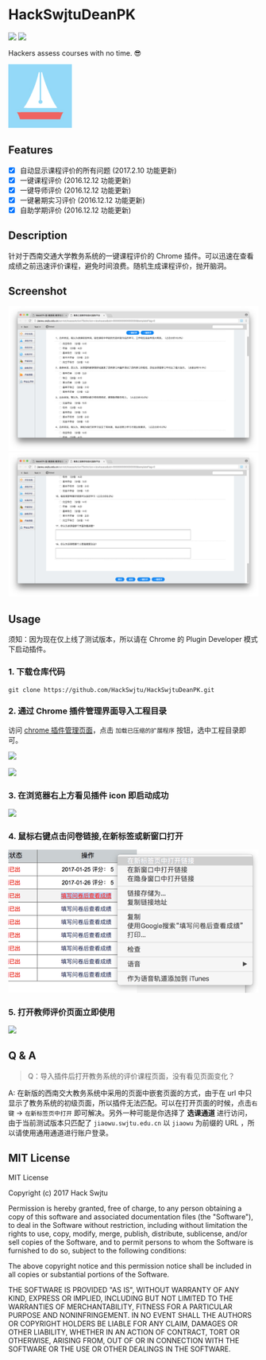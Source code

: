 # HackSwjtuDeanPK

![](https://img.shields.io/badge/HackSwjtu-Chrome--Plugin-green.svg)
![](https://img.shields.io/badge/license-MIT-green.svg?style=flat)

Hackers assess courses with no time. 😎

![](images/icon128.png)

## Features

- [x] 自动显示课程评价的所有问题 (2017.2.10 功能更新)
- [x] 一键课程评价 (2016.12.12 功能更新)
- [x] 一键导师评价 (2016.12.12 功能更新)
- [x] 一键暑期实习评价 (2016.12.12 功能更新)
- [x] 自助学期评价 (2016.12.12 功能更新)

## Description

针对于西南交通大学教务系统的一键课程评价的 Chrome 插件。可以迅速在查看成绩之前迅速评价课程，避免时间浪费。随机生成课程评价，抛开脑洞。

## Screenshot

![Screenshot](assets/screenshots/2017-03-15-2.png)
![Screenshot](assets/screenshots/2017-03-15-3.png)

## Usage

须知：因为现在仅上线了测试版本，所以请在 Chrome 的 Plugin Developer 模式下启动插件。

### 1. 下载仓库代码

```shell
git clone https://github.com/HackSwjtu/HackSwjtuDeanPK.git
```

### 2. 通过 Chrome 插件管理界面导入工程目录

访问 [chrome 插件管理页面](chrome://extensions/)，点击 `加载已压缩的扩展程序` 按钮，选中工程目录即可。

![](http://ofmxkmiv3.bkt.clouddn.com/PKflow1.png)

![](http://ofmxkmiv3.bkt.clouddn.com/PKflow2.png)

### 3. 在浏览器右上方看见插件 icon 即启动成功

![](http://ofmxkmiv3.bkt.clouddn.com/PKflow3.png)

### 4. 鼠标右键点击问卷链接,在新标签或新窗口打开

![](assets/usage/4-1.png)

### 5. 打开教师评价页面立即使用

![](http://ofmxkmiv3.bkt.clouddn.com/PKflow4.png)

## Q & A

> Q：导入插件后打开教务系统的评价课程页面，没有看见页面变化？

A: 在新版的西南交大教务系统中采用的页面中嵌套页面的方式，由于在 url 中只显示了教务系统的初级页面，所以插件无法匹配。可以在打开页面的时候，点击`右键` -> `在新标签页中打开` 即可解决。另外一种可能是你选择了 **选课通道** 进行访问，由于当前测试版本只匹配了 `jiaowu.swjtu.edu.cn` 以 `jiaowu` 为前缀的 URL ，所以请使用通用通道进行账户登录。

## MIT License

MIT License

Copyright (c) 2017 Hack Swjtu

Permission is hereby granted, free of charge, to any person obtaining a copy
of this software and associated documentation files (the "Software"), to deal
in the Software without restriction, including without limitation the rights
to use, copy, modify, merge, publish, distribute, sublicense, and/or sell
copies of the Software, and to permit persons to whom the Software is
furnished to do so, subject to the following conditions:

The above copyright notice and this permission notice shall be included in all
copies or substantial portions of the Software.

THE SOFTWARE IS PROVIDED "AS IS", WITHOUT WARRANTY OF ANY KIND, EXPRESS OR
IMPLIED, INCLUDING BUT NOT LIMITED TO THE WARRANTIES OF MERCHANTABILITY,
FITNESS FOR A PARTICULAR PURPOSE AND NONINFRINGEMENT. IN NO EVENT SHALL THE
AUTHORS OR COPYRIGHT HOLDERS BE LIABLE FOR ANY CLAIM, DAMAGES OR OTHER
LIABILITY, WHETHER IN AN ACTION OF CONTRACT, TORT OR OTHERWISE, ARISING FROM,
OUT OF OR IN CONNECTION WITH THE SOFTWARE OR THE USE OR OTHER DEALINGS IN THE
SOFTWARE.
